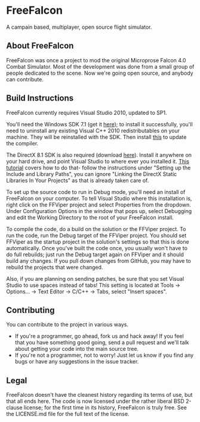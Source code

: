 # FreeFalcon

A campain based, multiplayer, open source flight simulator.

## About FreeFalcon

FreeFalcon was once a project to mod the original Microprose Falcon 4.0
Combat Simulator. Most of the development was done from a small group of
people dedicated to the scene. Now we're going open source, and anybody can
contribute.

## Build Instructions

FreeFalcon currently requires Visual Studio 2010, updated to SP1.

You'll need the Windows SDK 7.1 (get it
[here](http://www.microsoft.com/en-us/download/details.aspx?id=8279)); to
install it successfully, you'll need to uninstall any existing Visual C++
2010 redistributables on your machine. They will be reinstalled with the SDK.
Then install
[this](http://www.microsoft.com/en-us/download/details.aspx?id=4422) to update
the compiler.

The DirectX 8.1 SDK is also required (download
[here](http://www.darwinbots.com/numsgil/dx81sdk_full.exe)). Install it
anywhere on your hard drive, and point Visual Studio to where ever you
installed it.
[This tutorial](http://www.darwinbots.com/numsgil/dx81sdk_full.exe) covers how
to do that- follow the instructions under "Setting up the Include and Library
Paths", you can ignore "Linking the DirectX Static Libraries In Your Projects"
as that is already taken care of.

To set up the source code to run in Debug mode, you'll need an install of
FreeFalcon on your computer. To tell Visual Studio where this installation is,
right click on the FFViper project and select Properties from the dropdown.
Under Configuration Options in the window that pops up, select Debugging and
edit the Working Directory to the root of your FreeFalcon install.

To compile the code, do a build on the solution or the FFViper project. To run
the code, run the Debug target of the FFViper project. You should set FFViper
as the startup project in the solution's settings so that this is done
automatically. Once you've built the code once, you usually won't have to do
full rebuilds; just run the Debug target again on FFViper and it should build
any changes. If you pull down changes from GitHub, you may have to rebuild the
projects that were changed.

Also, if you are planning on sending patches, be sure that you set Visual
Studio to use spaces instead of tabs! This setting is located at
Tools -> Options... -> Text Editor -> C/C++ -> Tabs, select "Insert spaces".

## Contributing

You can contribute to the project in various ways.

 * If you're a programmer, go ahead, fork us and hack away! If you feel that
   you have something good going, send a pull request and we'll talk about
   getting your code into the main source tree.
 * If you're not a programmer, not to worry! Just let us know if you find any
   bugs or have any suggestions in the issue tracker.

## Legal

FreeFalcon doesn't have the cleanest history regarding its terms of use, but
that all ends here. The code is now licensed under the rather liberal BSD
2-clause license; for the first time in its history, FreeFalcon is truly free.
See the LICENSE.md file for the full text of the license.
